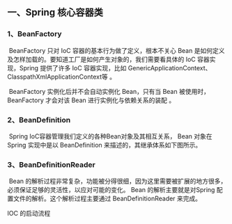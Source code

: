## 一、Spring 核心容器类

### 1、BeanFactory

​		BeanFactory 只对 IoC 容器的基本行为做了定义，根本不关心 Bean 是如何定义及怎样加载的。要知道工厂是如何产生对象的，我们需要看具体的 IoC 容器实现，Spring 提供了许多 IoC 容器实现，比如 GenericApplicationContext、ClasspathXmlApplicationContext等 。

​		BeanFactory 实例化后并不会自动实例化 Bean，只有当 Bean 被使用时， BeanFactory 才会对该 Bean 进行实例化与依赖关系的装配 。

### 2、BeanDefinition

​		Spring IoC容器管理我们定义的各种Bean对象及其相互关系， Bean 对象在 Spring 实现中是以 BeanDefinition 来描述的，其继承体系如下图所示。

### 3、BeanDefinitionReader 

​		Bean 的解析过程非常复杂，功能被分得很细，因为这里需要被扩展的地方很多，必须保证足够的灵活性，以应对可能的变化。 Bean 的解析主要就是对Spring 配置文件的解析。这个解析过程主要通过 BeanDefinitionReader 来完成。

















  

IOC 的启动流程

